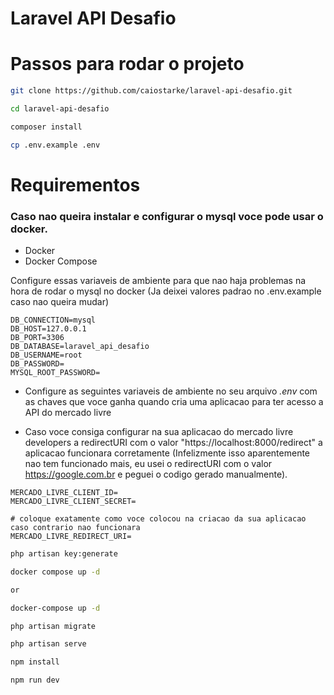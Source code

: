 # Laravel API Desafio

# Passos para rodar o projeto

```bash
git clone https://github.com/caiostarke/laravel-api-desafio.git
```

```bash
cd laravel-api-desafio
```

```bash
composer install
```

```bash    
cp .env.example .env
```

# Requirementos

### Caso nao queira instalar e configurar o mysql voce pode usar o docker. 
- Docker 
- Docker Compose

Configure essas variaveis de ambiente para que nao haja problemas na hora de rodar o mysql no docker (Ja deixei valores padrao no .env.example caso nao queira mudar)

```.env
DB_CONNECTION=mysql
DB_HOST=127.0.0.1
DB_PORT=3306
DB_DATABASE=laravel_api_desafio
DB_USERNAME=root
DB_PASSWORD=
MYSQL_ROOT_PASSWORD=
```


- Configure as seguintes variaveis de ambiente no seu arquivo *.env* com as chaves que voce ganha quando cria uma aplicacao para ter acesso a API do mercado livre

- Caso voce consiga configurar na sua aplicacao do mercado livre developers a redirectURI com o valor "https://localhost:8000/redirect" a aplicacao funcionara corretamente (Infelizmente isso aparentemente nao tem funcionado mais, eu usei o redirectURI com o valor https://google.com.br e peguei o codigo gerado manualmente).

```
MERCADO_LIVRE_CLIENT_ID=
MERCADO_LIVRE_CLIENT_SECRET=

# coloque exatamente como voce colocou na criacao da sua aplicacao caso contrario nao funcionara
MERCADO_LIVRE_REDIRECT_URI=
```

```bash
php artisan key:generate
```

```bash
docker compose up -d

or

docker-compose up -d
```

```bash
php artisan migrate
```

```bash
php artisan serve
```

```bash
npm install
```

```bash
npm run dev
```

